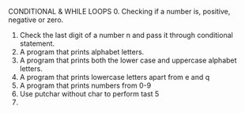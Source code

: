 CONDITIONAL & WHILE LOOPS
0. Checking if a number is, positive, negative or zero.
1. Check the last digit of a number n and pass it through conditional statement.
2. A program that prints alphabet letters.
3. A program that prints both the lower case and uppercase alphabet letters.
4. A program that prints lowercase letters apart from e and q
5. A program that prints numbers from 0-9
6. Use putchar without char to perform tast 5
7.    
